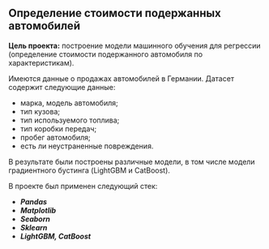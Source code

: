 ## Определение стоимости подержанных автомобилей

**Цель проекта:** построение модели машинного обучения для регрессии (определение стоимости подержанного автомобиля по характеристикам).

Имеются данные о продажах автомобилей в Германии. 
Датасет содержит следующие данные:

* марка, модель автомобиля;
* тип кузова;
* тип используемого топлива;
* тип коробки передач;
* пробег автомобиля;
* есть ли неустраненные повреждения.

В результате были построены различные модели, в том числе модели градиентного бустинга (LightGBM и CatBoost).

В проекте был применен следующий стек:
* **_Pandas_**
* **_Matplotlib_**
* **_Seaborn_**
* **_Sklearn_**
* **_LightGBM, CatBoost_**
